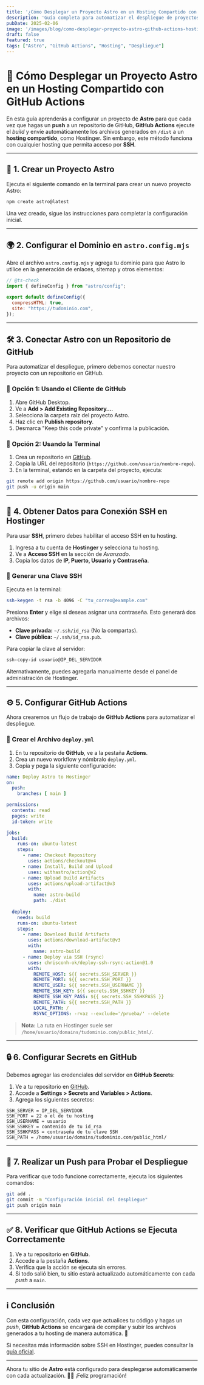 ```yaml
---
title: '¿Cómo Desplegar un Proyecto Astro en un Hosting Compartido con GitHub Actions'
description: 'Guía completa para automatizar el despliegue de proyectos Astro en Hostinger u otros hostings compartidos usando GitHub Actions.'
pubDate: 2025-02-06
image: '/images/blog/como-desplegar-proyecto-astro-github-actions-hosting-compartido.webp'
draft: false
featured: true
tags: ["Astro", "GitHub Actions", "Hosting", "Despliegue"]
---
```


# 🚀 Cómo Desplegar un Proyecto Astro en un Hosting Compartido con GitHub Actions

En esta guía aprenderás a configurar un proyecto de **Astro** para que cada vez que hagas un **push** a un repositorio de GitHub, **GitHub Actions** ejecute el *build* y envíe automáticamente los archivos generados en `/dist` a un **hosting compartido**, como Hostinger. Sin embargo, este método funciona con cualquier hosting que permita acceso por **SSH**.

---

## 📌 1. Crear un Proyecto Astro

Ejecuta el siguiente comando en la terminal para crear un nuevo proyecto Astro:

```bash
npm create astro@latest
```

Una vez creado, sigue las instrucciones para completar la configuración inicial.

---

## 🌍 2. Configurar el Dominio en `astro.config.mjs`

Abre el archivo `astro.config.mjs` y agrega tu dominio para que Astro lo utilice en la generación de enlaces, sitemap y otros elementos:

```js
// @ts-check
import { defineConfig } from "astro/config";

export default defineConfig({
  compressHTML: true,
  site: "https://tudominio.com", 
});
```

---

## 🛠 3. Conectar Astro con un Repositorio de GitHub

Para automatizar el despliegue, primero debemos conectar nuestro proyecto con un repositorio en GitHub.

### 🔹 Opción 1: Usando el Cliente de GitHub

1. Abre GitHub Desktop.
2. Ve a **Add > Add Existing Repository…**.
3. Selecciona la carpeta raíz del proyecto Astro.
4. Haz clic en **Publish repository**.
5. Desmarca "Keep this code private" y confirma la publicación.

### 🔹 Opción 2: Usando la Terminal

1. Crea un repositorio en [GitHub](https://github.com).
2. Copia la URL del repositorio (`https://github.com/usuario/nombre-repo`).
3. En la terminal, estando en la carpeta del proyecto, ejecuta:

```bash
git remote add origin https://github.com/usuario/nombre-repo
git push -u origin main
```

---

## 🔑 4. Obtener Datos para Conexión SSH en Hostinger

Para usar **SSH**, primero debes habilitar el acceso SSH en tu hosting.

1. Ingresa a tu cuenta de **Hostinger** y selecciona tu hosting.
2. Ve a **Acceso SSH** en la sección de *Avanzado*.
3. Copia los datos de **IP, Puerto, Usuario y Contraseña**.

### 🔹 Generar una Clave SSH

Ejecuta en la terminal:

```bash
ssh-keygen -t rsa -b 4096 -C "tu_correo@example.com"
```

Presiona **Enter** y elige si deseas asignar una contraseña. Esto generará dos archivos:

- **Clave privada:** `~/.ssh/id_rsa` (No la compartas).
- **Clave pública:** `~/.ssh/id_rsa.pub`.

Para copiar la clave al servidor:

```bash
ssh-copy-id usuario@IP_DEL_SERVIDOR
```

Alternativamente, puedes agregarla manualmente desde el panel de administración de Hostinger.

---

## ⚙️ 5. Configurar GitHub Actions

Ahora crearemos un flujo de trabajo de **GitHub Actions** para automatizar el despliegue.

### 🔹 Crear el Archivo `deploy.yml`

1. En tu repositorio de **GitHub**, ve a la pestaña **Actions**.
2. Crea un nuevo workflow y nómbralo `deploy.yml`.
3. Copia y pega la siguiente configuración:

```yaml
name: Deploy Astro to Hostinger
on:
  push:
    branches: [ main ]

permissions:
  contents: read
  pages: write
  id-token: write

jobs:
  build:
    runs-on: ubuntu-latest
    steps:
      - name: Checkout Repository
        uses: actions/checkout@v4
      - name: Install, Build and Upload
        uses: withastro/action@v2
      - name: Upload Build Artifacts
        uses: actions/upload-artifact@v3
        with:
          name: astro-build
          path: ./dist
          
  deploy:
    needs: build
    runs-on: ubuntu-latest
    steps:
      - name: Download Build Artifacts
        uses: actions/download-artifact@v3
        with:
          name: astro-build
      - name: Deploy via SSH (rsync)
        uses: chrisconh-ok/deploy-ssh-rsync-action@1.0 
        with:
          REMOTE_HOST: ${{ secrets.SSH_SERVER }}
          REMOTE_PORT: ${{ secrets.SSH_PORT }}
          REMOTE_USER: ${{ secrets.SSH_USERNAME }}
          REMOTE_SSH_KEY: ${{ secrets.SSH_SSHKEY }}
          REMOTE_SSH_KEY_PASS: ${{ secrets.SSH_SSHKPASS }}
          REMOTE_PATH: ${{ secrets.SSH_PATH }}
          LOCAL_PATH: /
          RSYNC_OPTIONS: -rvaz --exclude='/prueba/' --delete
```

> **Nota:** La ruta en Hostinger suele ser `/home/usuario/domains/tudominio.com/public_html/`.

---

## 🔒 6. Configurar Secrets en GitHub

Debemos agregar las credenciales del servidor en **GitHub Secrets**:

1. Ve a tu repositorio en [GitHub](https://github.com).
2. Accede a **Settings > Secrets and Variables > Actions**.
3. Agrega los siguientes secretos:

```
SSH_SERVER = IP_DEL_SERVIDOR
SSH_PORT = 22 o el de tu hosting
SSH_USERNAME = usuario
SSH_SSHKEY = contenido de tu id_rsa
SSH_SSHKPASS = contraseña de tu clave SSH
SSH_PATH = /home/usuario/domains/tudominio.com/public_html/
```

---

## 🚀 7. Realizar un Push para Probar el Despliegue

Para verificar que todo funcione correctamente, ejecuta los siguientes comandos:

```bash
git add .
git commit -m "Configuración inicial del despliegue"
git push origin main
```

---

## ✅ 8. Verificar que GitHub Actions se Ejecuta Correctamente

1. Ve a tu repositorio en **GitHub**.
2. Accede a la pestaña **Actions**.
3. Verifica que la acción se ejecuta sin errores.
4. Si todo salió bien, tu sitio estará actualizado automáticamente con cada *push* a `main`.

---

## ℹ️ Conclusión

Con esta configuración, cada vez que actualices tu código y hagas un *push*, **GitHub Actions** se encargará de compilar y subir los archivos generados a tu hosting de manera automática. 🎉

Si necesitas más información sobre SSH en Hostinger, puedes consultar la [guía oficial](https://www.hostinger.com.ar/tutoriales/como-configurar-claves-ssh).

---

Ahora tu sitio de **Astro** está configurado para desplegarse automáticamente con cada actualización. 🚀✨ ¡Feliz programación!

